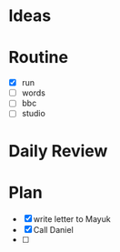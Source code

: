 # Ideas
# Routine
- [x] run
- [ ] words
- [ ] bbc
- [ ] studio
# Daily Review

# Plan
* [x] write letter to Mayuk
* [x] Call Daniel
* [ ] 

